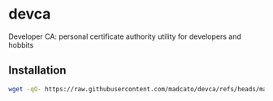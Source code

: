 # devca
Developer CA: personal certificate authority utility for developers and hobbits

## Installation

```bash
wget -qO- https://raw.githubusercontent.com/madcato/devca/refs/heads/master/boot.sh | bash
```